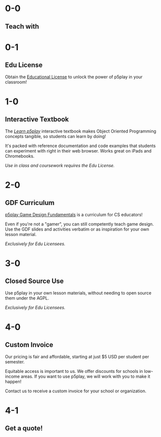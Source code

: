 # 0-0

## Teach with

# 0-1

## Edu License

Obtain the [Educational License](https://github.com/quinton-ashley/p5play-web/blob/main/teach/EDU_LICENSE.md) to unlock the power of p5play in your classroom!

# 1-0

## Interactive Textbook

The [_Learn p5play_](../learn) interactive textbook makes Object Oriented Programming concepts tangible, so students can learn by doing!

It's packed with reference documentation and code examples that students can experiment with right in their web browser. Works great on iPads and Chromebooks.

_Use in class and coursework requires the Edu License._

# 2-0

## GDF Curriculum

[p5play Game Design Fundamentals](https://drive.google.com/drive/folders/1IhB6eEEABuGAe3eNEc0-SG0VujDZVDXA) is a curriculum for CS educators!

Even if you're not a "gamer", you can still competently teach game design. Use the GDF slides and activities verbatim or as inspiration for your own lesson material.

_Exclusively for Edu Licensees._

# 3-0

## Closed Source Use

Use p5play in your own lesson materials, without needing to open source them under the AGPL.

_Exclusively for Edu Licensees._

# 4-0

## Custom Invoice

Our pricing is fair and affordable, starting at just $5 USD per student per semester.

Equitable access is important to us. We offer discounts for schools in low-income areas. If you want to use p5play, we will work with you to make it happen!

Contact us to receive a custom invoice for your school or organization.

# 4-1

## Get a quote!
